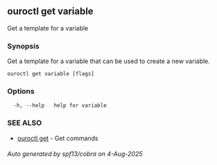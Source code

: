 ## ouroctl get variable

Get a template for a variable

### Synopsis

Get a template for a variable that can be used to create a new variable.

```
ouroctl get variable [flags]
```

### Options

```
  -h, --help   help for variable
```

### SEE ALSO

* [ouroctl get](ouroctl_get.md)	 - Get commands

###### Auto generated by spf13/cobra on 4-Aug-2025
